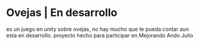 # Ovejas | En desarrollo
es un juego en unity sobre ovejas, no hay mucho que te pueda contar aun esta en desarrollo. proyecto hecho para participar en Mejorando Ando Julio
